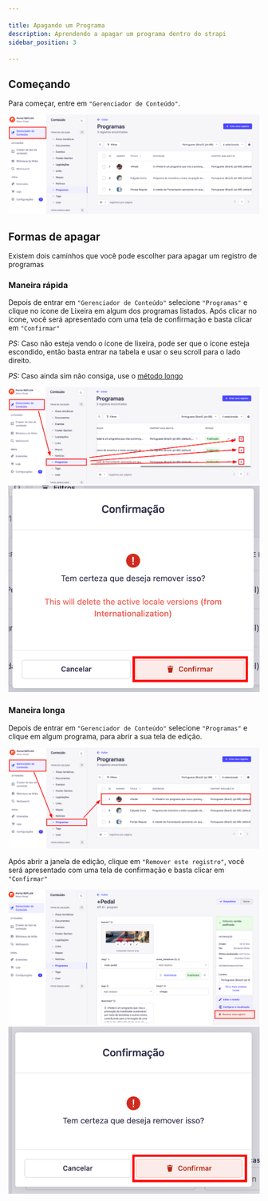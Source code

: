 ```yaml
---

title: Apagando um Programa
description: Aprendendo a apagar um programa dentro do strapi
sidebar_position: 3

---
```


## Começando

Para começar, entre em `"Gerenciador de Conteúdo"`.

![Alt text](../images/management.png)


## Formas de apagar

Existem dois caminhos que você pode escolher para apagar um registro de programas

### Maneira rápida

Depois de entrar em `"Gerenciador de Conteúdo"` selecione `"Programas"` e clique no ícone de Lixeira em algum dos programas listados. Após clicar no ícone, você será apresentado com uma tela de confirmação e basta clicar em `"Confirmar"`

_PS:_ Caso não esteja vendo o ícone de lixeira, pode ser que o ícone esteja escondido, então basta entrar na tabela e usar o seu scroll para o lado direito.

_PS:_ Caso ainda sim não consiga, use o [método longo](#maneira-longa)



![Alt text](images/deleting-program.png)
![Alt text](images/confirm-delete-program.png)


### Maneira longa

Depois de entrar em `"Gerenciador de Conteúdo"` selecione `"Programas"` e clique em algum programa, para abrir a sua tela de edição.

![Alt text](images/editing-program.png)

Após abrir a janela de edição, clique em `"Remover este registro"`, você será apresentado com uma tela de confirmação e basta clicar em  `"Confirmar"`

![Alt text](images/delete-program-button.png)
![Alt text](images/confirm-delete-program-1.png)
